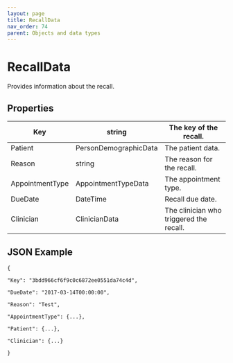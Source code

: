 ```yaml
---
layout: page
title: RecallData
nav_order: 74
parent: Objects and data types
---
```


# RecallData

Provides information about the recall.

## Properties

| Key | string | The key of the recall. |
| --- | --- | --- |
| Patient | PersonDemographicData | The patient data. |
| Reason | string | The reason for the recall. |
| AppointmentType | AppointmentTypeData | The appointment type. |
| DueDate | DateTime | Recall due date. |
| Clinician | ClinicianData | The clinician who triggered the recall. |

## JSON Example

```
{

"Key": "3bdd966cf6f9c0c6872ee0551da74c4d",

"DueDate": "2017-03-14T00:00:00",

"Reason": "Test",

"AppointmentType": {...},

"Patient": {...},

"Clinician": {...}

}
```
